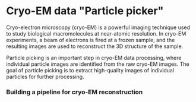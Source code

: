 # Cryo-EM data "Particle picker"

Cryo-electron microscopy (cryo-EM) is a powerful imaging technique used to study biological macromolecules at near-atomic resolution. In cryo-EM experiments, a beam of electrons is fired at a frozen sample, and the resulting images are used to reconstruct the 3D structure of the sample.

Particle picking is an important step in cryo-EM data processing, where individual particle images are identified from the raw cryo-EM images. The goal of particle picking is to extract high-quality images of individual particles for further processing.

### Building a pipeline for cryo-EM reconstruction
